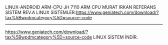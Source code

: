 LINUX-ANDROID ARM-CPU
JH 7110 ARM CPU
MURAT IRKAN REFERANS SİSTEM REV.A
LINUX SİSTEMLER:https://www.geniatech.com/download/?tax%5Bwpdmcategory%5D=source-code
***********************************
https://www.geniatech.com/download/?tax%5Bwpdmcategory%5D=source-code
LINUX SİSTEM İNDİR.
